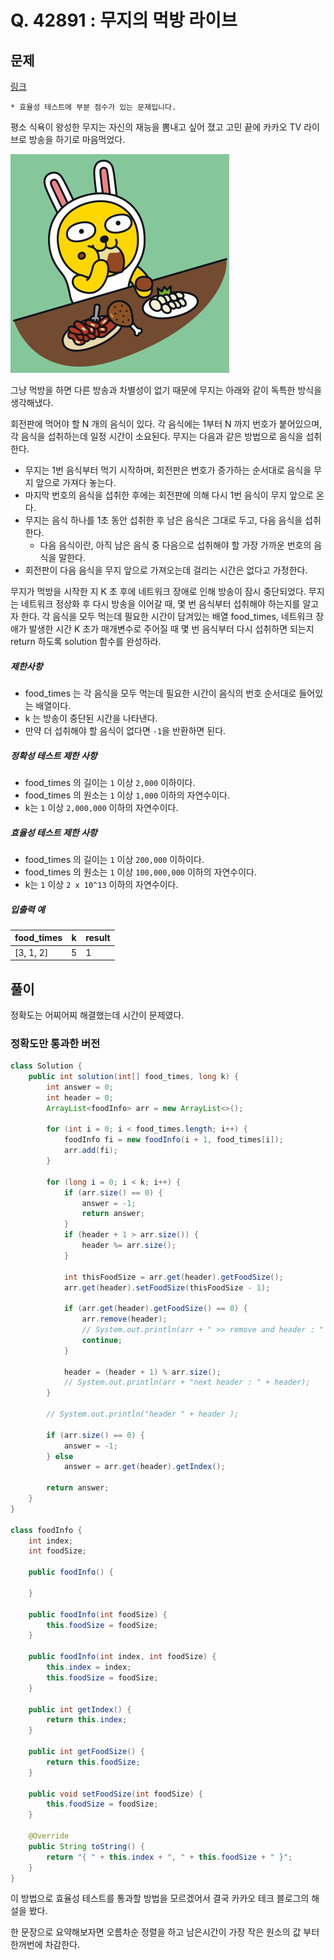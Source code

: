 # Q. 42891 : 무지의 먹방 라이브

## 문제

[링크](https://programmers.co.kr/learn/courses/30/lessons/42891)

```
* 효율성 테스트에 부분 점수가 있는 문제입니다.
```

평소 식욕이 왕성한 무지는 자신의 재능을 뽐내고 싶어 졌고 고민 끝에 카카오 TV 라이브로 방송을 하기로 마음먹었다.

![muji_live.png](md-images/1d932bfc-8082-4b7e-b30d-ab46bf71a9f2.png)

그냥 먹방을 하면 다른 방송과 차별성이 없기 때문에 무지는 아래와 같이 독특한 방식을 생각해냈다.

회전판에 먹어야 할 N 개의 음식이 있다.
각 음식에는 1부터 N 까지 번호가 붙어있으며, 각 음식을 섭취하는데 일정 시간이 소요된다.
무지는 다음과 같은 방법으로 음식을 섭취한다.

- 무지는 1번 음식부터 먹기 시작하며, 회전판은 번호가 증가하는 순서대로 음식을 무지 앞으로 가져다 놓는다.
- 마지막 번호의 음식을 섭취한 후에는 회전판에 의해 다시 1번 음식이 무지 앞으로 온다.
- 무지는 음식 하나를 1초 동안 섭취한 후 남은 음식은 그대로 두고, 다음 음식을 섭취한다.
  - 다음 음식이란, 아직 남은 음식 중 다음으로 섭취해야 할 가장 가까운 번호의 음식을 말한다.
- 회전판이 다음 음식을 무지 앞으로 가져오는데 걸리는 시간은 없다고 가정한다.

무지가 먹방을 시작한 지 K 초 후에 네트워크 장애로 인해 방송이 잠시 중단되었다.
무지는 네트워크 정상화 후 다시 방송을 이어갈 때, 몇 번 음식부터 섭취해야 하는지를 알고자 한다.
각 음식을 모두 먹는데 필요한 시간이 담겨있는 배열 food_times, 네트워크 장애가 발생한 시간 K 초가 매개변수로 주어질 때 몇 번 음식부터 다시 섭취하면 되는지 return 하도록 solution 함수를 완성하라.

##### 제한사항

- food_times 는 각 음식을 모두 먹는데 필요한 시간이 음식의 번호 순서대로 들어있는 배열이다.
- k 는 방송이 중단된 시간을 나타낸다.
- 만약 더 섭취해야 할 음식이 없다면 `-1`을 반환하면 된다.

##### 정확성 테스트 제한 사항

- food_times 의 길이는 `1` 이상 `2,000` 이하이다.
- food_times 의 원소는 `1` 이상 `1,000` 이하의 자연수이다.
- k는 `1` 이상 `2,000,000` 이하의 자연수이다.

##### 효율성 테스트 제한 사항

- food_times 의 길이는 `1` 이상 `200,000` 이하이다.
- food_times 의 원소는 `1` 이상 `100,000,000` 이하의 자연수이다.
- k는 `1` 이상 `2 x 10^13` 이하의 자연수이다.

##### 입출력 예

| food_times | k    | result |
| ---------- | ---- | ------ |
| [3, 1, 2]  | 5    | 1      |



## 풀이

정확도는 어찌어찌 해결했는데 시간이 문제였다.

### 정확도만 통과한 버전

```java
class Solution {
	public int solution(int[] food_times, long k) {
		int answer = 0;
		int header = 0;
		ArrayList<foodInfo> arr = new ArrayList<>();

		for (int i = 0; i < food_times.length; i++) {
			foodInfo fi = new foodInfo(i + 1, food_times[i]);
			arr.add(fi);
		}

		for (long i = 0; i < k; i++) {
			if (arr.size() == 0) {
				answer = -1;
				return answer;
			}
			if (header + 1 > arr.size()) {
				header %= arr.size();
			}

			int thisFoodSize = arr.get(header).getFoodSize();
			arr.get(header).setFoodSize(thisFoodSize - 1);

			if (arr.get(header).getFoodSize() == 0) {
				arr.remove(header);
				// System.out.println(arr + " >> remove and header : " + header);
				continue;
			}

			header = (header + 1) % arr.size();
			// System.out.println(arr + "next header : " + header);
		}

		// System.out.println("header " + header );

		if (arr.size() == 0) {
			answer = -1;
		} else
			answer = arr.get(header).getIndex();

		return answer;
	}
}

class foodInfo {
	int index;
	int foodSize;

	public foodInfo() {

	}

	public foodInfo(int foodSize) {
		this.foodSize = foodSize;
	}

	public foodInfo(int index, int foodSize) {
		this.index = index;
		this.foodSize = foodSize;
	}

	public int getIndex() {
		return this.index;
	}

	public int getFoodSize() {
		return this.foodSize;
	}

	public void setFoodSize(int foodSize) {
		this.foodSize = foodSize;
	}

	@Override
	public String toString() {
		return "{ " + this.index + ", " + this.foodSize + " }";
	}
}
```



이 방법으로 효율성 테스트를 통과할 방법을 모르겠어서 결국 카카오 테크 블로그의 해설을 봤다.

한 문장으로 요약해보자면 오름차순 정렬을 하고 남은시간이 가장 작은 원소의 값 부터 한꺼번에 차감한다.


